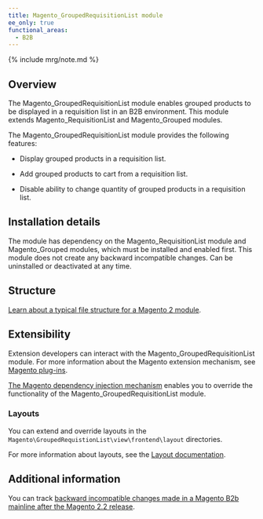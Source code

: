```yaml
---
title: Magento_GroupedRequisitionList module
ee_only: true
functional_areas:
  - B2B
---
```


{% include mrg/note.md %}

## Overview

The Magento_GroupedRequisitionList module enables grouped products to be displayed in a requisition list in an B2B environment. This module extends Magento_RequisitionList and Magento_Grouped modules.

The Magento_GroupedRequisitionList module provides the following features:

* Display grouped products in a requisition list.

* Add grouped products to cart from a requisition list. 

* Disable ability to change quantity of grouped products in a requisition list. 
 
## Installation details
 
The module has dependency on the Magento_RequisitionList module and Magento_Grouped modules, which must be installed and enabled first. This module does not create any backward incompatible changes. Can be uninstalled or deactivated at any time. 
 
## Structure
 
[Learn about a typical file structure for a Magento 2 module](http://devdocs.magento.com/guides/v2.2/extension-dev-guide/build/module-file-structure.html).
 
## Extensibility
 
Extension developers can interact with the Magento_GroupedRequisitionList module. For more information about the Magento extension mechanism, see [Magento plug-ins](http://devdocs.magento.com/guides/v2.2/extension-dev-guide/plugins.html).
 
[The Magento dependency injection mechanism](http://devdocs.magento.com/guides/v2.2/extension-dev-guide/depend-inj.html) enables you to override the functionality of the Magento_GroupedRequisitionList module.

### Layouts
 
You can extend and override layouts in the `Magento\GroupedRequistionList\view\frontend\layout` directories.

For more information about layouts, see the [Layout documentation](http://devdocs.magento.com/guides/v2.2/frontend-dev-guide/layouts/layout-overview.html).

## Additional information
 
You can track [backward incompatible changes made in a Magento B2b mainline after the Magento 2.2 release](http://devdocs.magento.com/guides/v2.2/release-notes/changes/b2b_changes.html).
